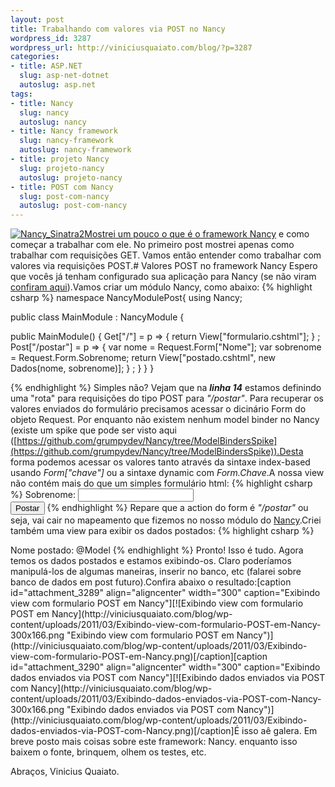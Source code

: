 ```yaml
--- 
layout: post
title: Trabalhando com valores via POST no Nancy
wordpress_id: 3287
wordpress_url: http://viniciusquaiato.com/blog/?p=3287
categories: 
- title: ASP.NET
  slug: asp-net-dotnet
  autoslug: asp.net
tags: 
- title: Nancy
  slug: nancy
  autoslug: nancy
- title: Nancy framework
  slug: nancy-framework
  autoslug: nancy-framework
- title: projeto Nancy
  slug: projeto-nancy
  autoslug: projeto-nancy
- title: POST com Nancy
  slug: post-com-nancy
  autoslug: post-com-nancy
---
```

[![](http://viniciusquaiato.com/blog/wp-content/uploads/2011/03/Nancy_Sinatra2-150x150.jpg "Nancy_Sinatra2")](http://viniciusquaiato.com/blog/wp-content/uploads/2011/03/Nancy_Sinatra2.jpg)[Mostrei um pouco o que é o framework Nancy](http://viniciusquaiato.com/blog/nancy-um-framework-web-leve-para-net/) e como começar a trabalhar com ele. No primeiro post mostrei apenas como trabalhar com requisições GET. Vamos então entender como trabalhar com valores via requisições POST.# Valores POST no framework Nancy
Espero que vocês já tenham configurado sua aplicação para Nancy (se não viram [confiram aqui](http://viniciusquaiato.com/blog/nancy-um-framework-web-leve-para-net/)).Vamos criar um módulo Nancy, como abaixo:
{% highlight csharp %}
namespace NancyModulePost{    using Nancy;
    
public class MainModule : NancyModule    {        

public MainModule()        {            Get["/"] = p =>            {
return View["formulario.cshtml"];
    }
;
    Post["/postar"] = p =>            {
var nome = Request.Form["Nome"];
var sobrenome = Request.Form.Sobrenome;
return View["postado.cshtml", new Dados(nome, sobrenome)];
    }
;
    }
    }
}

{% endhighlight %}
Simples não? Vejam que na **_linha 14_** estamos definindo uma "rota" para requisições do tipo POST para _"/postar"_. Para recuperar os valores enviados do formulário precisamos acessar o dicinário Form do objeto Request. Por enquanto não existem nenhum model binder no Nancy (existe um spike que pode ser visto aqui ([https://github.com/grumpydev/Nancy/tree/ModelBindersSpike](https://github.com/grumpydev/Nancy/tree/ModelBindersSpike)).Desta forma podemos acessar os valores tanto através da sintaxe index-based usando _Form["chave"]_ ou a sintaxe dynamic com _Form.Chave_.A nossa view não contém mais do que um simples formulário html:
{% highlight csharp %}
Sobrenome: </label>        <input type="text" name="Sobrenome" /><br />        <input type="submit" value="Postar" />    </form></body>
{% endhighlight %}
Repare que a action do form é _"/postar"_ ou seja, vai cair no mapeamento que fizemos no nosso módulo do [Nancy](https://github.com/thecodejunkie/Nancy).Criei também uma view para exibir os dados postados:
{% highlight csharp %}
<body>    Nome postado: @Model</body>
{% endhighlight %}
Pronto! Isso é tudo. Agora temos os dados postados e estamos exibindo-os. Claro poderíamos manipulá-los de algumas maneiras, inserir no banco, etc (falarei sobre banco de dados em post futuro).Confira abaixo o resultado:[caption id="attachment_3289" align="aligncenter" width="300" caption="Exibindo view com formulario POST em Nancy"][![Exibindo view com formulario POST em Nancy](http://viniciusquaiato.com/blog/wp-content/uploads/2011/03/Exibindo-view-com-formulario-POST-em-Nancy-300x166.png "Exibindo view com formulario POST em Nancy")](http://viniciusquaiato.com/blog/wp-content/uploads/2011/03/Exibindo-view-com-formulario-POST-em-Nancy.png)[/caption][caption id="attachment_3290" align="aligncenter" width="300" caption="Exibindo dados enviados via POST com Nancy"][![Exibindo dados enviados via POST com Nancy](http://viniciusquaiato.com/blog/wp-content/uploads/2011/03/Exibindo-dados-enviados-via-POST-com-Nancy-300x166.png "Exibindo dados enviados via POST com Nancy")](http://viniciusquaiato.com/blog/wp-content/uploads/2011/03/Exibindo-dados-enviados-via-POST-com-Nancy.png)[/caption]É isso aê galera. Em breve posto mais coisas sobre este framework: Nancy. enquanto isso baixem o fonte, brinquem, olhem os testes, etc.

Abraços,
Vinicius Quaiato.
